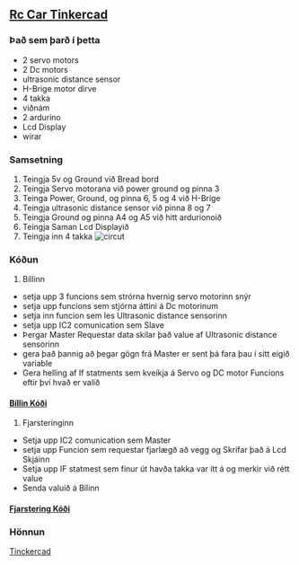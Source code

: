 ## [Rc Car Tinkercad](https://www.tinkercad.com/things/67nPdctYZgX-car/editel?sharecode=fHQJBpK-BEL3owfgGd8jFX-ldt88Felxd8lBaDWrvVY)
### Það sem þarð í þetta
 * 2 servo motors
 * 2 Dc motors
 * ultrasonic distance sensor
 * H-Brige motor dirve
 * 4 takka 
 * viðnám
 * 2 ardurino
 * Lcd Display
 * wírar
### Samsetning
  1. Teingja 5v og Ground við Bread bord
  1. Teingja Servo motorana við power ground og pinna 3
  1. Teinga Power, Ground, og pinna 6, 5 og 4 við H-Brige 
  1. Teingja ultrasonic distance sensor við pinna 8 og 7
  1. Teingja Ground og pinna A4 og A5 við hitt ardurionoið
  1. Teingja Saman Lcd Displayið
  1. Teingja inn 4 takka
![circut](https://github.com/Tardis2105/Verksmidja/blob/master/Rc%20car/Citcut.png)
### Kóðun
1. Bíllinn 
 * setja upp 3 funcions sem strórna hvernig servo motorinn snýr 
 * setja upp funcions sem stjórna áttini á Dc motorinum
 * setja inn funcion sem les Ultrasonic distance sensorinn
 * setja upp IC2 comunication sem Slave
 * Þergar Master Requestar data skilar það value af Ultrasonic distance sensorinn
 * gera það þannig að þegar gögn frá Master er sent þá fara þau í sitt eigið variable
 * Gera helling af If statments sem kveikja á Servo og DC motor Funcions eftir því hvað er valið
 #### [Bíllin Kóði](https://github.com/Tardis2105/Verksmidja/blob/master/Rc%20car/Rc%20Car..ino)
 1. Fjarsteringinn
 * Setja upp IC2 comunication sem Master
 * setja upp Funcion sem requestar fjarlægð að vegg og Skrifar það á Lcd Skjáinn 
 * Setja upp IF statmest sem finur út havða takka var ítt á og merkir við rétt value
 * Senda valuið á Bílinn
 #### [Fjarstering Kóði](https://github.com/Tardis2105/Verksmidja/blob/master/Rc%20car/Controler.ino)
 
 ### Hönnun
 [Tinckercad](https://www.tinkercad.com/things/ctOUQt1nk8s-rc-car/edit?sharecode=ZhOycxg5g-h4x8SwpXJ3j1ZHdYJqIiJnIg_Ib6-h4QI)
